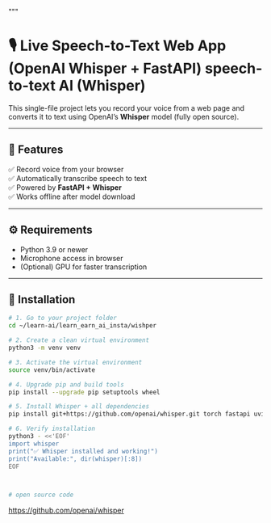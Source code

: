 """
# 🎙️ Live Speech-to-Text Web App (OpenAI Whisper + FastAPI)  speech-to-text AI (Whisper)

This single-file project lets you record your voice from a web page
and converts it to text using OpenAI’s **Whisper** model (fully open source).

---

## 🧩 Features
✅ Record voice from your browser  
✅ Automatically transcribe speech to text  
✅ Powered by **FastAPI + Whisper**  
✅ Works offline after model download  

---

## ⚙️ Requirements

- Python 3.9 or newer  
- Microphone access in browser  
- (Optional) GPU for faster transcription

---

## 🧠 Installation

```bash
# 1. Go to your project folder
cd ~/learn-ai/learn_earn_ai_insta/wishper

# 2. Create a clean virtual environment
python3 -m venv venv

# 3. Activate the virtual environment
source venv/bin/activate

# 4. Upgrade pip and build tools
pip install --upgrade pip setuptools wheel

# 5. Install Whisper + all dependencies
pip install git+https://github.com/openai/whisper.git torch fastapi uvicorn soundfile python-multipart

# 6. Verify installation
python3 - <<'EOF'
import whisper
print("✅ Whisper installed and working!")
print("Available:", dir(whisper)[:8])
EOF



# open source code
```
https://github.com/openai/whisper
```